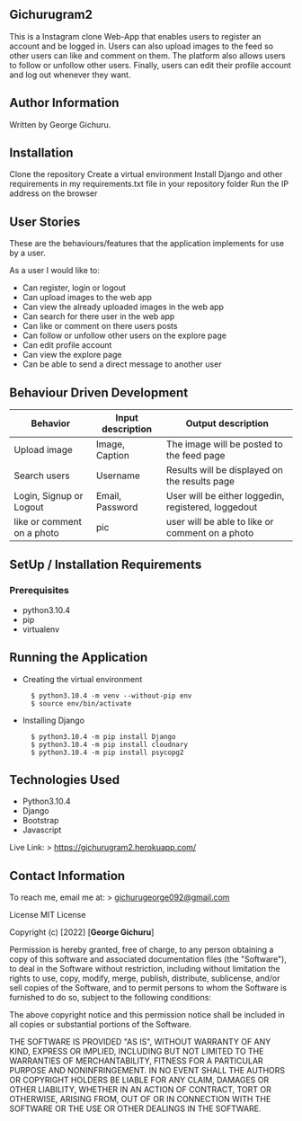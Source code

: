 ## Gichurugram2

This is a Instagram clone Web-App that enables users to register an account and be logged in. Users can also upload images to the feed so other users can like and comment on them. The platform also allows users to follow or unfollow other users. Finally, users can edit their profile account and log out whenever they want.

## Author Information

Written by George Gichuru.

## Installation

Clone the repository
Create a virtual environment
Install Django and other requirements in my requirements.txt file in your repository folder
Run the IP address on the browser

## User Stories

These are the behaviours/features that the application implements for use by a user.

As a user I would like to:

- Can register, login or logout
- Can upload images to the web app
- Can view the already uploaded images in the web app
- Can search for there user in the web app
- Can like or comment on there users posts
- Can follow or unfollow other users on the explore page
- Can edit profile account
- Can view the explore page
- Can be able to send a direct message to another user 

## Behaviour Driven Development

| Behavior                | Input description | Output description                                  |
| ----------------------- | ----------------- | --------------------------------------------------- |
| Upload image            | Image, Caption    | The image will be posted to the feed page           |
| Search users            | Username          | Results will be displayed on the results page       |
| Login, Signup or Logout | Email, Password   | User will be either loggedin, registered, loggedout |
| like or comment on a photo | pic | user will be able to like or comment on a photo |

## SetUp / Installation Requirements

### Prerequisites

- python3.10.4
- pip
- virtualenv

## Running the Application

- Creating the virtual environment

        $ python3.10.4 -m venv --without-pip env
        $ source env/bin/activate

- Installing Django

        $ python3.10.4 -m pip install Django
        $ python3.10.4 -m pip install cloudnary
        $ python3.10.4 -m pip install psycopg2

## Technologies Used

- Python3.10.4
- Django
- Bootstrap
- Javascript

Live Link: > https://gichurugram2.herokuapp.com/

## Contact Information

To reach me, email me at: > gichurugeorge092@gmail.com


License
MIT License

Copyright (c) [2022] [**George Gichuru**]

Permission is hereby granted, free of charge, to any person obtaining a copy of this software and associated documentation files (the "Software"), to deal in the Software without restriction, including without limitation the rights to use, copy, modify, merge, publish, distribute, sublicense, and/or sell copies of the Software, and to permit persons to whom the Software is furnished to do so, subject to the following conditions:

The above copyright notice and this permission notice shall be included in all copies or substantial portions of the Software.

THE SOFTWARE IS PROVIDED "AS IS", WITHOUT WARRANTY OF ANY KIND, EXPRESS OR IMPLIED, INCLUDING BUT NOT LIMITED TO THE WARRANTIES OF MERCHANTABILITY, FITNESS FOR A PARTICULAR PURPOSE AND NONINFRINGEMENT. IN NO EVENT SHALL THE AUTHORS OR COPYRIGHT HOLDERS BE LIABLE FOR ANY CLAIM, DAMAGES OR OTHER LIABILITY, WHETHER IN AN ACTION OF CONTRACT, TORT OR OTHERWISE, ARISING FROM, OUT OF OR IN CONNECTION WITH THE SOFTWARE OR THE USE OR OTHER DEALINGS IN THE SOFTWARE.